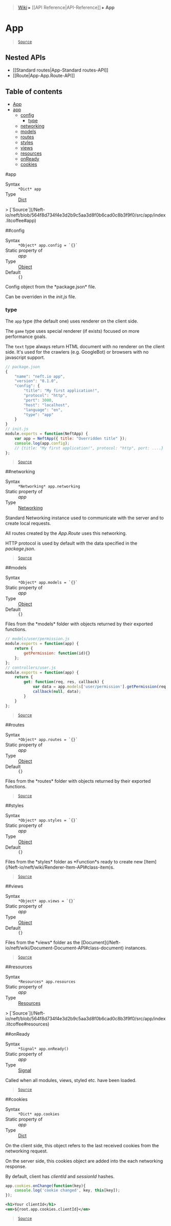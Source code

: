 > [Wiki](Home) ▸ [[API Reference|API-Reference]] ▸ **App**

# App

> [`Source`](/Neft-io/neft/blob/564f8d734f4e3d2b9c5aa3d8f0b6cad0c8b3f9f0/src/app/index.litcoffee#app)

## Nested APIs

* [[Standard routes|App-Standard routes-API]]
* [[Route|App-App.Route-API]]

## Table of contents
* [App](#app)
* [app](#app)
  * [config](#config)
    * [type](#type)
  * [networking](#networking)
  * [models](#models)
  * [routes](#routes)
  * [styles](#styles)
  * [views](#views)
  * [resources](#resources)
  * [onReady](#onready)
  * [cookies](#cookies)

#app
<dl><dt>Syntax</dt><dd><code>&#x2A;Dict&#x2A; app</code></dd><dt>Type</dt><dd><a href="/Neft-io/neft/wiki/Dict-API#class-dict">Dict</a></dd></dl>
> [`Source`](/Neft-io/neft/blob/564f8d734f4e3d2b9c5aa3d8f0b6cad0c8b3f9f0/src/app/index.litcoffee#app)

##config
<dl><dt>Syntax</dt><dd><code>&#x2A;Object&#x2A; app.config = `{}`</code></dd><dt>Static property of</dt><dd><i>app</i></dd><dt>Type</dt><dd><a href="/Neft-io/neft/wiki/Utils-API#isobject">Object</a></dd><dt>Default</dt><dd><code>{}</code></dd></dl>
Config object from the *package.json* file.

Can be overriden in the *init.js* file.

### type

The `app` type (the default one) uses renderer on the client side.

The `game` type uses special renderer (if exists) focused on more performance goals.

The `text` type always return HTML document with no renderer on the client side.
It's used for the crawlers (e.g. GoogleBot) or browsers with no javascript support.

```javascript
// package.json
{
    "name": "neft.io app",
    "version": "0.1.0",
    "config": {
        "title": "My first application!",
        "protocol": "http",
        "port": 3000,
        "host": "localhost",
        "language": "en",
        "type": "app"
    }
}
// init.js
module.exports = function(NeftApp) {
    var app = NeftApp({ title: "Overridden title" });
    console.log(app.config);
    // {title: "My first application!", protocol: "http", port: ....}
};
```

> [`Source`](/Neft-io/neft/blob/564f8d734f4e3d2b9c5aa3d8f0b6cad0c8b3f9f0/src/app/index.litcoffee#type)

##networking
<dl><dt>Syntax</dt><dd><code>&#x2A;Networking&#x2A; app.networking</code></dd><dt>Static property of</dt><dd><i>app</i></dd><dt>Type</dt><dd><a href="/Neft-io/neft/wiki/Networking-API#class-networking">Networking</a></dd></dl>
Standard Networking instance used to communicate
with the server and to create local requests.

All routes created by the *App.Route* uses this networking.

HTTP protocol is used by default with the data specified in the *package.json*.

> [`Source`](/Neft-io/neft/blob/564f8d734f4e3d2b9c5aa3d8f0b6cad0c8b3f9f0/src/app/index.litcoffee#networking)

##models
<dl><dt>Syntax</dt><dd><code>&#x2A;Object&#x2A; app.models = `{}`</code></dd><dt>Static property of</dt><dd><i>app</i></dd><dt>Type</dt><dd><a href="/Neft-io/neft/wiki/Utils-API#isobject">Object</a></dd><dt>Default</dt><dd><code>{}</code></dd></dl>
Files from the *models* folder with objects returned by their exported functions.

```javascript
// models/user/permission.js
module.exports = function(app) {
    return {
        getPermission: function(id){}
    };
};
// controllers/user.js
module.exports = function(app) {
    return {
        get: function(req, res, callback) {
            var data = app.models['user/permission'].getPermission(req.params.userId);
            callback(null, data);
        }
    }
};
```

> [`Source`](/Neft-io/neft/blob/564f8d734f4e3d2b9c5aa3d8f0b6cad0c8b3f9f0/src/app/index.litcoffee#models)

##routes
<dl><dt>Syntax</dt><dd><code>&#x2A;Object&#x2A; app.routes = `{}`</code></dd><dt>Static property of</dt><dd><i>app</i></dd><dt>Type</dt><dd><a href="/Neft-io/neft/wiki/Utils-API#isobject">Object</a></dd><dt>Default</dt><dd><code>{}</code></dd></dl>
Files from the *routes* folder with objects returned by their exported functions.

> [`Source`](/Neft-io/neft/blob/564f8d734f4e3d2b9c5aa3d8f0b6cad0c8b3f9f0/src/app/index.litcoffee#routes)

##styles
<dl><dt>Syntax</dt><dd><code>&#x2A;Object&#x2A; app.styles = `{}`</code></dd><dt>Static property of</dt><dd><i>app</i></dd><dt>Type</dt><dd><a href="/Neft-io/neft/wiki/Utils-API#isobject">Object</a></dd><dt>Default</dt><dd><code>{}</code></dd></dl>
Files from the *styles* folder as *Function*s
ready to create new [Item](/Neft-io/neft/wiki/Renderer-Item-API#class-item)s.

> [`Source`](/Neft-io/neft/blob/564f8d734f4e3d2b9c5aa3d8f0b6cad0c8b3f9f0/src/app/index.litcoffee#styles)

##views
<dl><dt>Syntax</dt><dd><code>&#x2A;Object&#x2A; app.views = `{}`</code></dd><dt>Static property of</dt><dd><i>app</i></dd><dt>Type</dt><dd><a href="/Neft-io/neft/wiki/Utils-API#isobject">Object</a></dd><dt>Default</dt><dd><code>{}</code></dd></dl>
Files from the *views* folder as the [Document](/Neft-io/neft/wiki/Document-Document-API#class-document) instances.

> [`Source`](/Neft-io/neft/blob/564f8d734f4e3d2b9c5aa3d8f0b6cad0c8b3f9f0/src/app/index.litcoffee#views)

##resources
<dl><dt>Syntax</dt><dd><code>&#x2A;Resources&#x2A; app.resources</code></dd><dt>Static property of</dt><dd><i>app</i></dd><dt>Type</dt><dd><a href="/Neft-io/neft/wiki/Resources-API#class-resources">Resources</a></dd></dl>
> [`Source`](/Neft-io/neft/blob/564f8d734f4e3d2b9c5aa3d8f0b6cad0c8b3f9f0/src/app/index.litcoffee#resources)

##onReady
<dl><dt>Syntax</dt><dd><code>&#x2A;Signal&#x2A; app.onReady()</code></dd><dt>Static property of</dt><dd><i>app</i></dd><dt>Type</dt><dd><a href="/Neft-io/neft/wiki/Signal-API#class-signal">Signal</a></dd></dl>
Called when all modules, views, styled etc. have been loaded.

> [`Source`](/Neft-io/neft/blob/564f8d734f4e3d2b9c5aa3d8f0b6cad0c8b3f9f0/src/app/index.litcoffee#onready)

##cookies
<dl><dt>Syntax</dt><dd><code>&#x2A;Dict&#x2A; app.cookies</code></dd><dt>Static property of</dt><dd><i>app</i></dd><dt>Type</dt><dd><a href="/Neft-io/neft/wiki/Dict-API#class-dict">Dict</a></dd></dl>
On the client side, this object refers to the last received cookies
from the networking request.

On the server side, this cookies object are added into the each networking response.

By default, client has *clientId* and *sessionId* hashes.

```javascript
app.cookies.onChange(function(key){
    console.log('cookie changed', key, this[key]);
});
```

```xml
<h1>Your clientId</h1>
<em>${root.app.cookies.clientId}</em>
```

> [`Source`](/Neft-io/neft/blob/564f8d734f4e3d2b9c5aa3d8f0b6cad0c8b3f9f0/src/app/index.litcoffee#cookies)

